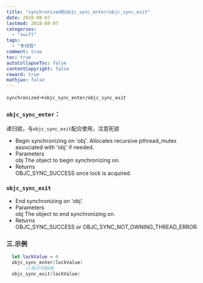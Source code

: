 ```yaml
---
title: "synchronized到objc_sync_enter/objc_sync_exit"
date: 2018-08-07
lastmod: 2018-08-07
categories:
  - "swift"
tags:
  - "多线程"
comment: true
toc: true
autoCollapseToc: false
contentCopyright: false
reward: true
mathjax: false
---
```



`synchronized`->`objc_sync_enter/objc_sync_exit`

### `objc_sync_enter`：

递归锁，与`objc_sync_exit`配合使用，注意死锁

* Begin synchronizing on 'obj'. Allocates recursive pthread_mutex associated with 'obj' if needed.
* Parameters	
	obj	
	The object to begin synchronizing on.
* Returns	
OBJC_SYNC_SUCCESS once lock is acquired.

### `objc_sync_exit`

* End synchronizing on 'obj'.
* Parameters	
	obj	
	The object to end synchronizing on.
* Returns	
OBJC_SYNC_SUCCESS or OBJC_SYNC_NOT_OWNING_THREAD_ERROR

### 三.示例

 ```swift
   let lockValue = 0
   objc_sync_enter(lockValue)
        //执行代码块
   objc_sync_exit(lockValue)
 ```
 
 
